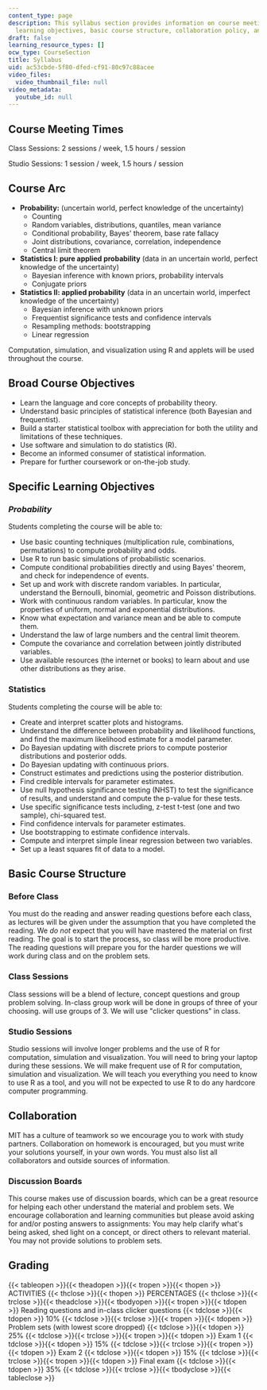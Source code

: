 ```yaml
---
content_type: page
description: This syllabus section provides information on course meeting times, topics,
  learning objectives, basic course structure, collaboration policy, and grading.
draft: false
learning_resource_types: []
ocw_type: CourseSection
title: Syllabus
uid: ac53cbde-5f80-dfed-cf91-80c97c88acee
video_files:
  video_thumbnail_file: null
video_metadata:
  youtube_id: null
---
```

## Course Meeting Times

Class Sessions: 2 sessions / week, 1.5 hours / session

Studio Sessions: 1 session / week, 1.5 hours / session

## Course Arc

- **Probability:** (uncertain world, perfect knowledge of the uncertainty)
    - Counting
    - Random variables, distributions, quantiles, mean variance
    - Conditional probability, Bayes' theorem, base rate fallacy
    - Joint distributions, covariance, correlation, independence
    - Central limit theorem
- **Statistics I: pure applied probability** (data in an uncertain world, perfect knowledge of the uncertainty)
    - Bayesian inference with known priors, probability intervals
    - Conjugate priors
- **Statistics II: applied probability** (data in an uncertain world, imperfect knowledge of the uncertainty)
    - Bayesian inference with unknown priors
    - Frequentist significance tests and confidence intervals
    - Resampling methods: bootstrapping
    - Linear regression

Computation, simulation, and visualization using R and applets will be used throughout the course.

## Broad Course Objectives

- Learn the language and core concepts of probability theory.
- Understand basic principles of statistical inference (both Bayesian and frequentist).
- Build a starter statistical toolbox with appreciation for both the utility and limitations of these techniques.
- Use software and simulation to do statistics (R).
- Become an informed consumer of statistical information.
- Prepare for further coursework or on-the-job study.

## Specific Learning Objectives

### *Probability*

Students completing the course will be able to:

- Use basic counting techniques (multiplication rule, combinations, permutations) to compute probability and odds.
- Use R to run basic simulations of probabilistic scenarios.
- Compute conditional probabilities directly and using Bayes' theorem, and check for independence of events.
- Set up and work with discrete random variables. In particular, understand the Bernoulli, binomial, geometric and Poisson distributions.
- Work with continuous random variables. In particular, know the properties of uniform, normal and exponential distributions.
- Know what expectation and variance mean and be able to compute them.
- Understand the law of large numbers and the central limit theorem.
- Compute the covariance and correlation between jointly distributed variables.
- Use available resources (the internet or books) to learn about and use other distributions as they arise.

### Statistics

Students completing the course will be able to:

- Create and interpret scatter plots and histograms.
- Understand the difference between probability and likelihood functions, and find the maximum likelihood estimate for a model parameter.
- Do Bayesian updating with discrete priors to compute posterior distributions and posterior odds.
- Do Bayesian updating with continuous priors.
- Construct estimates and predictions using the posterior distribution.
- Find credible intervals for parameter estimates.
- Use null hypothesis significance testing (NHST) to test the significance of results, and understand and compute the p-value for these tests.
- Use specific significance tests including, z-test t-test (one and two sample), chi-squared test.
- Find confidence intervals for parameter estimates.
- Use bootstrapping to estimate confidence intervals.
- Compute and interpret simple linear regression between two variables.
- Set up a least squares fit of data to a model.

## Basic Course Structure

### Before Class

You must do the reading and answer reading questions before each class, as lectures will be given under the assumption that you have completed the reading. We *do not* expect that you will have mastered the material on first reading. The goal is to start the process, so class will be more productive. The reading questions will prepare you for the harder questions we will work during class and on the problem sets.

### Class Sessions

Class sessions will be a blend of lecture, concept questions and group problem solving. In-class group work will be done in groups of three of your choosing. will use groups of 3. We will use "clicker questions" in class.

### Studio Sessions

Studio sessions will involve longer problems and the use of R for computation, simulation and visualization. You will need to bring your laptop during these sessions. We will make frequent use of R for computation, simulation and visualization. We will teach you everything you need to know to use R as a tool, and you will not be expected to use R to do any hardcore computer programming.

## Collaboration

MIT has a culture of teamwork so we encourage you to work with study partners. Collaboration on homework is encouraged, but you must write your solutions yourself, in your own words. You must also list all collaborators and outside sources of information.

### Discussion Boards

This course makes use of discussion boards, which can be a great resource for helping each other understand the material and problem sets. We encourage collaboration and learning communities but please avoid asking for and/or posting answers to assignments: You may help clarify what's being asked, shed light on a concept, or direct others to relevant material. You may not provide solutions to problem sets.

## Grading

{{< tableopen >}}{{< theadopen >}}{{< tropen >}}{{< thopen >}}
ACTIVITIES
{{< thclose >}}{{< thopen >}}
PERCENTAGES
{{< thclose >}}{{< trclose >}}{{< theadclose >}}{{< tbodyopen >}}{{< tropen >}}{{< tdopen >}}
Reading questions and in-class clicker questions
{{< tdclose >}}{{< tdopen >}}
10%
{{< tdclose >}}{{< trclose >}}{{< tropen >}}{{< tdopen >}}
Problem sets (with lowest score dropped)
{{< tdclose >}}{{< tdopen >}}
25%
{{< tdclose >}}{{< trclose >}}{{< tropen >}}{{< tdopen >}}
Exam 1
{{< tdclose >}}{{< tdopen >}}
15%
{{< tdclose >}}{{< trclose >}}{{< tropen >}}{{< tdopen >}}
Exam 2
{{< tdclose >}}{{< tdopen >}}
15%
{{< tdclose >}}{{< trclose >}}{{< tropen >}}{{< tdopen >}}
Final exam
{{< tdclose >}}{{< tdopen >}}
35%
{{< tdclose >}}{{< trclose >}}{{< tbodyclose >}}{{< tableclose >}}